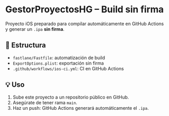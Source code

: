 # GestorProyectosHG – Build sin firma

Proyecto iOS preparado para compilar automáticamente en GitHub Actions y generar un `.ipa` **sin firma**.

## 🚀 Estructura
- `fastlane/Fastfile`: automatización de build
- `ExportOptions.plist`: exportación sin firma
- `.github/workflows/ios-ci.yml`: CI en GitHub Actions

## 💡 Uso
1. Sube este proyecto a un repositorio público en GitHub.
2. Asegúrate de tener rama `main`.
3. Haz un push: GitHub Actions generará automáticamente el `.ipa`.
